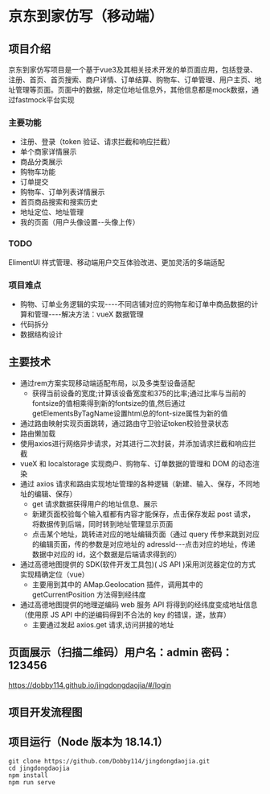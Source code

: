 # 京东到家仿写（移动端）

## 项目介绍
  京东到家仿写项目是一个基于vue3及其相关技术开发的单页面应用，包括登录、注册、首页、首页搜索、商户详情、订单结算、购物车、订单管理、用户主页、地址管理等页面。页面中的数据，除定位地址信息外，其他信息都是mock数据，通过fastmock平台实现
### 主要功能
- 注册、登录（token 验证、请求拦截和响应拦截）
- 单个商家详情展示
- 商品分类展示
- 购物车功能
- 订单提交
- 购物车、订单列表详情展示
- 首页商品搜索和搜索历史
- 地址定位、地址管理
- 我的页面（用户头像设置--头像上传）
### TODO
ElimentUI 样式管理、移动端用户交互体验改进、更加灵活的多端适配
### 项目难点
- 购物、订单业务逻辑的实现----不同店铺对应的购物车和订单中商品数据的计算和管理----解决方法：vueX 数据管理
- 代码拆分
- 数据结构设计
## 主要技术
* 通过rem方案实现移动端适配布局，以及多类型设备适配
  * 获得当前设备的宽度;计算该设备宽度和375的比率;通过比率与当前的fontsize的值相乘得到新的fontsize的值,然后通过getElementsByTagName设置html总的font-size属性为新的值
* 通过路由映射实现页面跳转，通过路由守卫验证token校验登录状态
* 路由懒加载
* 使用axios进行网络异步请求，对其进行二次封装，并添加请求拦截和响应拦截
* vueX 和 localstorage 实现商户、购物车、订单数据的管理和 DOM 的动态渲染
* 通过 axios 请求和路由实现地址管理的各种逻辑（新建、输入、保存，不同地址的编辑、保存）
  * get 请求数据获得用户的地址信息、展示
  * 新建页面校验每个输入框都有内容才能保存，点击保存发起 post 请求，将数据传到后端，同时转到地址管理显示页面
  * 点击某个地址，跳转进对应的地址编辑页面（通过 query 传参来跳到对应的编辑页面，传的参数是对应地址的 adressId---点击对应的地址，传递数据中对应的 id，这个数据是后端请求得到的）
* 通过高德地图提供的 SDK(软件开发工具包)( JS API )采用浏览器定位的方式实现精确定位（vue）
  * 主要用到其中的 AMap.Geolocation 插件，调用其中的 getCurrentPosition 方法得到经纬度
* 通过高德地图提供的地理逆编码 web 服务 API 将得到的经纬度变成地址信息（使用原 JS API 中的逆编码得到不合法的 key 的错误，遂，放弃）
  * 主要通过发起 axios.get 请求,访问拼接的地址
## 页面展示（扫描二维码）用户名：admin  密码：123456
https://dobby114.github.io/jingdongdaojia/#/login

## 项目开发流程图

## 项目运行（Node 版本为 18.14.1）

```
git clone https://github.com/Dobby114/jingdongdaojia.git
cd jingdongdaojia
npm install
npm run serve
```
